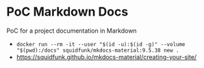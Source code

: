 # PoC Markdown Docs
PoC for a project documentation in Markdown


* `docker run --rm -it --user "$(id -u):$(id -g)" --volume "$(pwd):/docs" squidfunk/mkdocs-material:9.5.38 new .`
* https://squidfunk.github.io/mkdocs-material/creating-your-site/
